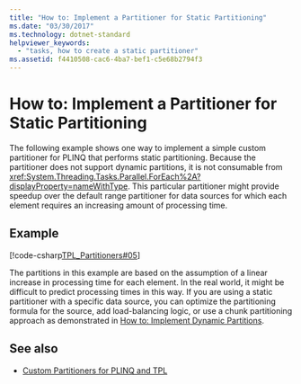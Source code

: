 ```yaml
---
title: "How to: Implement a Partitioner for Static Partitioning"
ms.date: "03/30/2017"
ms.technology: dotnet-standard
helpviewer_keywords: 
  - "tasks, how to create a static partitioner"
ms.assetid: f4410508-cac6-4ba7-bef1-c5e68b2794f3
---
```

# How to: Implement a Partitioner for Static Partitioning
The following example shows one way to implement a simple custom partitioner for PLINQ that performs static partitioning. Because the partitioner does not support dynamic partitions, it is not consumable from <xref:System.Threading.Tasks.Parallel.ForEach%2A?displayProperty=nameWithType>. This particular partitioner might provide speedup over the default range partitioner for data sources for which each element requires an increasing amount of processing time.  
  
## Example  
 [!code-csharp[TPL_Partitioners#05](../../../samples/snippets/csharp/VS_Snippets_Misc/tpl_partitioners/cs/partitioners.cs#05)]  
  
 The partitions in this example are based on the assumption of a linear increase in processing time for each element. In the real world, it might be difficult to predict processing times in this way. If you are using a static partitioner with a specific data source, you can optimize the partitioning formula for the source, add load-balancing logic, or use a chunk partitioning approach as demonstrated in [How to: Implement Dynamic Partitions](../../../docs/standard/parallel-programming/how-to-implement-dynamic-partitions.md).  
  
## See also

- [Custom Partitioners for PLINQ and TPL](../../../docs/standard/parallel-programming/custom-partitioners-for-plinq-and-tpl.md)
